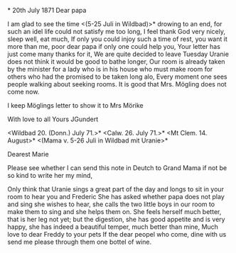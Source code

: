  <Wildbad>* 20th July 1871
Dear papa

I am glad to see the time <(5-25 Juli in Wildbad)>* drowing to an end, for such an idel life could not satisfy me too long, I feel thank God very nicely, sleep well, eat much, If only you could injoy such a time of rest, you want it more than me, poor dear papa if only one could help you, 
Your letter has just come many thanks for it, We are quite decided to leave Tuesday Uranie does not think it would be good to bathe longer, Our room is already taken by the minister for a lady who is in his house who must make room for others who had the promised to be taken long alo, Every moment one sees people walking about seeking rooms. It is good that Mrs. Mögling does not come now.

I keep Möglings letter to show it to Mrs Mörike

With love to all
 Yours JGundert



 <Wildbad 20. (Donn.) July 71.>*
 <Calw. 26. July 71.>*
 <Mt Clem. 14. August>*
 <(Mama v. 5-26 Juli in Wildbad mit Uranie>*

Dearest Marie

Please see whether I can send this note in Deutch to Grand Mama if not be so kind to write her my mind,

Only think that Uranie sings a great part of the day and longs to sit in your room to hear you and Frederic She has asked whether papa does not play and sing she wishes to hear, she calls the two little boys in our room to make them to sing and she helps them on. She feels herself much better, that is her leg not yet; but the digestion, she has good appetite and is very happy, she has indeed a beautiful temper, much better than mine, 
Much love to dear Freddy to your pets If the dear peopel who come, dine with us send me please through them one bottel of wine.
